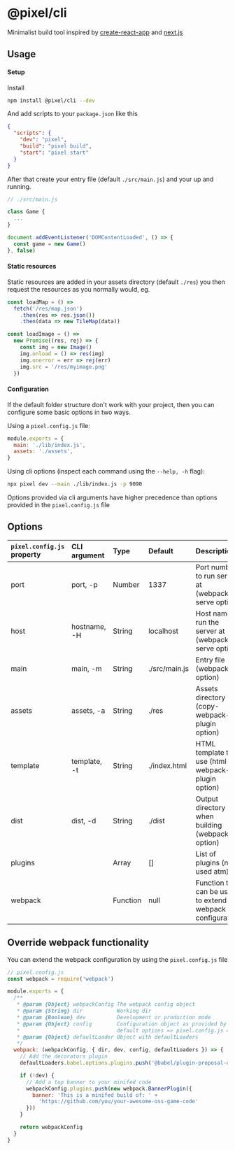 # @pixel/cli

Minimalist build tool inspired by [create-react-app][CRA] and [next.js][NEXTJS]

## Usage

#### Setup

Install

```bash
npm install @pixel/cli --dev
```

And add scripts to your `package.json` like this

```json
{
  "scripts": {
    "dev": "pixel",
    "build": "pixel build",
    "start": "pixel start"
  }
}
```

After that create your entry file (default `./src/main.js`) and your up and running.

```js
// ./src/main.js

class Game {
  ...
}

document.addEventListener('DOMContentLoaded', () => {
  const game = new Game()
}, false)
```

#### Static resources

Static resources are added in your assets directory (default `./res`) you then request the resources as you normally would, eg.

```js
const loadMap = () =>
  fetch('/res/map.json')
    .then(res => res.json())
    .then(data => new TileMap(data))

const loadImage = () =>
  new Promise((res, rej) => {
    const img = new Image()
    img.onload = () => res(img)
    img.onerror = err => rej(err)
    img.src = '/res/myimage.png'
  })
```

#### Configuration

If the default folder structure don't work with your project, then you can configure some basic options in two ways.

Using a `pixel.config.js` file:

```js
module.exports = {
  main: './lib/index.js',
  assets: './assets',
}
```

Using cli options (inspect each command using the `--help, -h` flag):

```bash
npx pixel dev --main ./lib/index.js -p 9090
```

Options provided via cli arguments have higher precedence than options provided in the `pixel.config.js` file


## Options

| `pixel.config.js` property | CLI argument | Type          | Default       | Description                                               |
| :------------------------- | :----------- | :------------ | :------------ | :-------------------------------------------------------- |
| port                       | port, -p     | Number        | 1337          | Port number to run server at (webpack-serve option)       |
| host                       | hostname, -H | String        | localhost     | Host name to run the server at (webpack-serve option)     |
| main                       | main, -m     | String        | ./src/main.js | Entry file (webpack option)                               |
| assets                     | assets, -a   | String        | ./res         | Assets directory (copy-webpack-plugin option)             |
| template                   | template, -t | String        | ./index.html  | HTML template to use (html-webpack-plugin option)         |
| dist                       | dist, -d     | String        | ./dist        | Output directory when building (webpack option)           |
| plugins                    |              | Array<String> | []            | List of plugins (not used atm)                            |
| webpack                    |              | Function      | null          | Function that can be used to extend webpack configuration |

## Override webpack functionality

You can extend the webpack configuration by using the `pixel.config.js` file

```js
// pixel.config.js
const webpack = require('webpack')

module.exports = {
  /**
   * @param {Object} webpackConfig The webpack config object
   * @param {String} dir           Working dir
   * @param {Boolean} dev          Development or production mode
   * @param {Object} config        Configuration object as provided by
   *                               default options => pixel.config.js => cli args
   * @param {Object} defaultLoader Object with defaultLoaders
   */
  webpack: (webpackConfig, { dir, dev, config, defaultLoaders }) => {
    // Add the decorators plugin
    defaultLoaders.babel.options.plugins.push('@babel/plugin-proposal-decorators')

    if (!dev) {
      // Add a top banner to your minifed code
      webpackConfig.plugins.push(new webpack.BannerPlugin({
        banner: 'This is a minifed build of: ' +
          'https://github.com/you/your-awesome-oss-game-code'
      }))
    }

    return webpackConfig
  }
}
```

[CRA]: https://github.com/facebook/create-react-app
[NEXTJS]: https://github.com/zeit/next.js
